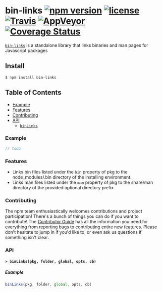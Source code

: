 # bin-links [![npm version](https://img.shields.io/npm/v/bin-links.svg)](https://npm.im/bin-links) [![license](https://img.shields.io/npm/l/bin-links.svg)](https://npm.im/bin-links) [![Travis](https://img.shields.io/travis/npm/bin-links.svg)](https://travis-ci.org/npm/bin-links) [![AppVeyor](https://ci.appveyor.com/api/projects/status/github/npm/bin-links?svg=true)](https://ci.appveyor.com/project/npm/bin-links) [![Coverage Status](https://coveralls.io/repos/github/npm/bin-links/badge.svg?branch=latest)](https://coveralls.io/github/npm/bin-links?branch=latest)

[`bin-links`](https://github.com/npm/bin-links) is a standalone library that links
binaries and man pages for Javascript packages

## Install

`$ npm install bin-links`

## Table of Contents

* [Example](#example)
* [Features](#features)
* [Contributing](#contributing)
* [API](#api)
  * [`binLinks`](#binLinks)

### Example

```javascript
// todo
```

### Features

* Links bin files listed under the `bin` property of pkg to the node_modules/.bin
directory of the installing environment.
* Links man files listed under the `man` property of pkg to the share/man directory
of the provided optional directory prefix.

### Contributing

The npm team enthusiastically welcomes contributions and project participation!
There's a bunch of things you can do if you want to contribute! The [Contributor
Guide](CONTRIBUTING.md) has all the information you need for everything from
reporting bugs to contributing entire new features. Please don't hesitate to
jump in if you'd like to, or even ask us questions if something isn't clear.

### API

#### <a name="binLinks"></a> `> binLinks(pkg, folder, global, opts, cb)`

##### Example

```javascript
binLinks(pkg, folder, global, opts, cb)
```